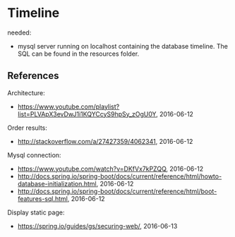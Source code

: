 # Timeline

needed:
- mysql server running on localhost containing the database timeline. The SQL can be found in the resources folder.


## References
Architecture:
- https://www.youtube.com/playlist?list=PLVApX3evDwJ1i1KQYCcyS9hpSy_zOgU0Y, 2016-06-12

Order results:
- http://stackoverflow.com/a/27427359/4062341, 2016-06-12

Mysql connection:
- https://www.youtube.com/watch?v=DKfVx7kPZQQ, 2016-06-12
- http://docs.spring.io/spring-boot/docs/current/reference/html/howto-database-initialization.html, 2016-06-12
- http://docs.spring.io/spring-boot/docs/current/reference/html/boot-features-sql.html, 2016-06-12

Display static page:
- https://spring.io/guides/gs/securing-web/, 2016-06-13